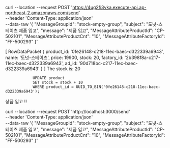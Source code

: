  curl --location --request POST 'https://4ug2fi3vka.execute-api.ap-northeast-2.amazonaws.com/send' \
--header 'Content-Type: application/json' \
--data-raw '{
    "MessageGroupId": "stock-empty-group",
    "subject": "도넛-스테이츠 제품 입고",
    "message": "제품 입고",
    "MessageAttributeProductId": "CP-502101",
    "MessageAttributeProductCnt": "10",
    "MessageAttributeFactoryId": "FF-500293"
}'



[
  RowDataPacket {
    product_id: '0fe26148-c218-11ec-baec-d322339a6943',
    name: '도넛-스테이츠',
    price: 19900,
    stock: 20,
    factory_id: '2b398f8a-c217-11ec-baec-d322339a6943',
    ad_id: '90d718bc-c217-11ec-baec-d322339a6943'
  }
]
The stock is:  20

                UPDATE product
                SET stock = stock + 10
                WHERE product_id = UUID_TO_BIN('0fe26148-c218-11ec-baec-d322339a6943');

상품 입고 !!


curl --location --request POST 'http://localhost:3000/send' \
--header 'Content-Type: application/json' \
--data-raw '{
    "MessageGroupId": "stock-empty-group",
    "subject": "도넛-스테이츠 제품 입고",
    "message": "제품 입고",
    "MessageAttributeProductId": "CP-502101",
    "MessageAttributeProductCnt": "10",
    "MessageAttributeFactoryId": "FF-500293"
}'
